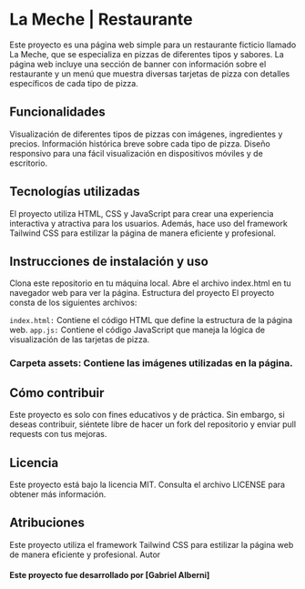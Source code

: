 # La Meche | Restaurante

Este proyecto es una página web simple para un restaurante ficticio llamado La Meche, que se especializa en pizzas de diferentes tipos y sabores. La página web incluye una sección de banner con información sobre el restaurante y un menú que muestra diversas tarjetas de pizza con detalles específicos de cada tipo de pizza.

## Funcionalidades

Visualización de diferentes tipos de pizzas con imágenes, ingredientes y precios.
Información histórica breve sobre cada tipo de pizza.
Diseño responsivo para una fácil visualización en dispositivos móviles y de escritorio.

## Tecnologías utilizadas

El proyecto utiliza HTML, CSS y JavaScript para crear una experiencia interactiva y atractiva para los usuarios. Además, hace uso del framework Tailwind CSS para estilizar la página de manera eficiente y profesional.

## Instrucciones de instalación y uso

Clona este repositorio en tu máquina local.
Abre el archivo index.html en tu navegador web para ver la página.
Estructura del proyecto
El proyecto consta de los siguientes archivos:

`index.html:` Contiene el código HTML que define la estructura de la página web.
`app.js:` Contiene el código JavaScript que maneja la lógica de visualización de las tarjetas de pizza.

### Carpeta assets: Contiene las imágenes utilizadas en la página.

## Cómo contribuir

Este proyecto es solo con fines educativos y de práctica. Sin embargo, si deseas contribuir, siéntete libre de hacer un fork del repositorio y enviar pull requests con tus mejoras.

## Licencia

Este proyecto está bajo la licencia MIT. Consulta el archivo LICENSE para obtener más información.

## Atribuciones

Este proyecto utiliza el framework Tailwind CSS para estilizar la página web de manera eficiente y profesional.
Autor

#### Este proyecto fue desarrollado por [Gabriel Alberni]
